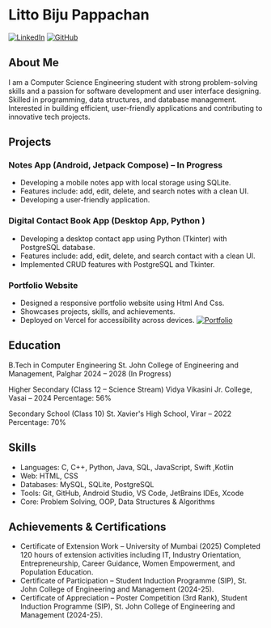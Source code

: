 # Litto Biju Pappachan

[![LinkedIn](https://img.shields.io/badge/linkedin-0A66C2?style=for-the-badge&logo=linkedin&logoColor=white)]([https://www.linkedin.com/in/your-linkedin-profile/](https://www.linkedin.com/in/litto-biju-pappachan-568015336/))
[![GitHub](https://img.shields.io/badge/github-%23121011.svg?style=for-the-badge&logo=github&logoColor=white)]((https://github.com/moonnight1975))

## About Me
I am a Computer Science Engineering student with strong problem-solving skills and a passion for software development and user interface designing. Skilled in programming, data structures, and database management. Interested in building efficient, user-friendly applications and contributing to innovative tech projects.

## Projects
### Notes App (Android, Jetpack Compose) – In Progress
- Developing a mobile notes app with local storage using SQLite.
- Features include: add, edit, delete, and search notes with a clean UI.
- Developing a user-friendly application.

### Digital Contact Book App (Desktop App, Python ) 
- Developing a desktop contact app using Python (Tkinter) with PostgreSQL database.
- Features include: add, edit, delete, and search contact with a clean UI.
- Implemented CRUD features with PostgreSQL and Tkinter.

### Portfolio Website
- Designed a responsive portfolio website using Html And Css.
- Showcases projects, skills, and achievements.
- Deployed on Vercel for accessibility across devices.
[![Portfolio](https://img.shields.io/badge/%F0%9F%A4%97_Portfolio-%2334D058?style=for-the-badge&logoColor=white)](https://litto.vercel.app)

## Education
B.Tech in Computer Engineering
St. John College of Engineering and Management, Palghar
2024 – 2028 (In Progress)

Higher Secondary (Class 12 – Science Stream)
Vidya Vikasini Jr. College, Vasai – 2024
Percentage: 56%

Secondary School (Class 10)
St. Xavier's High School, Virar – 2022
Percentage: 70%

## Skills
- Languages: C, C++, Python, Java, SQL, JavaScript, Swift ,Kotlin
- Web: HTML, CSS
- Databases: MySQL, SQLite, PostgreSQL
- Tools: Git, GitHub, Android Studio, VS Code, JetBrains IDEs, Xcode
- Core: Problem Solving, OOP, Data Structures & Algorithms

## Achievements & Certifications
- Certificate of Extension Work – University of Mumbai (2025)
Completed 120 hours of extension activities including IT, Industry Orientation, Entrepreneurship, Career Guidance, Women Empowerment, and Population Education.
- Certificate of Participation – Student Induction Programme (SIP), St. John College of Engineering and Management (2024-25).
- Certificate of Appreciation – Poster Competition (3rd Rank), Student Induction Programme (SIP), St. John College of Engineering and Management (2024-25).
